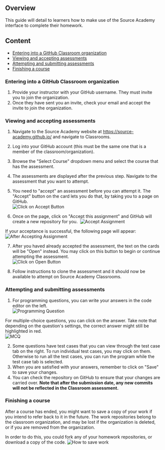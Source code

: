 ## Overview
This guide will detail to learners how to make use of the Source Academy interface to complete their homework.

## Content
- [Entering into a GitHub Classroom organization](#entering-into-a-github-classroom-organization)
- [Viewing and accepting assessments](#viewing-and-accepting-assessments)
- [Attempting and submitting assessments](#attempting-and-submitting-assessments)
- [Finishing a course](#finishing-a-course)

### Entering into a GitHub Classroom organization
1. Provide your instructor with your GitHub username. They must invite you to join the organization.
2. Once they have sent you an invite, check your email and accept the invite to join the organization.

### Viewing and accepting assessments
1. Navigate to the Source Academy website at https://source-academy.github.io/ and navigate to Classrooms.
2. Log into your GitHub account (this must be the same one that is a member of the classroom/organization).
3. Browse the "Select Course" dropdown menu and select the course that has the assessment.
4. The assessments are displayed after the previous step. Navigate to the assessment that you want to attempt.
5. You need to "accept" an assessment before you can attempt it. The "Accept" button on the card lets you do that, by taking you to a page on GitHub.\
![Click on Accept Button](https://user-images.githubusercontent.com/47176493/122347381-8ccbe880-cf7c-11eb-8d26-a333e4630827.png)

6. Once on the page, click on "Accept this assignment" and GitHub will create a new repository for you.&nbsp;
![Accept Assignment](https://user-images.githubusercontent.com/47176493/122345872-eb906280-cf7a-11eb-8291-da408058156c.png)

If your acceptance is successful, the following page will appear:\
![After Accepting Assignment](https://user-images.githubusercontent.com/47176493/122346036-1d092e00-cf7b-11eb-8fce-b92b2a77fe89.png)

7. After you haved already accepted the assessment, the text on the cards will be "Open" instead. You may click on this button to begin or continue attempting the assessment.\
![Click on Open Button](https://user-images.githubusercontent.com/47176493/122347450-9ead8b80-cf7c-11eb-8108-bca0b2532ab9.png)

8. Follow instructions to clone the assessment and it should now be available to attempt on Source Academy Classrooms.

### Attempting and submitting assessments
1. For programming questions, you can write your answers in the code editor on the left.\
![Programming Question](https://user-images.githubusercontent.com/47176493/122347797-019f2280-cf7d-11eb-864f-b37bef2569c1.png)

For multiple-choice questions, you can click on the answer. Take note that depending on the question's settings, the correct answer might still be highlighted in red.\
![MCQ](https://user-images.githubusercontent.com/47176493/122347847-0ebc1180-cf7d-11eb-91dd-8b0fc1157bb6.png)

2. Some questions have test cases that you can view through the test case tab on the right. To run individual test cases, you may click on them. Otherwise to run all the test cases, you can run the program while the test case tab is selected.
3. When you are satisfied with your answers, remember to click on "Save" to save your changes. 
4. You can check the repository on GitHub to ensure that your changes are carried over. **Note that after the submission date, any new commits will not be reflected in the Classroom assessment.**

### Finishing a course
After a course has ended, you might want to save a copy of your work if you intend to refer back to it in the future. The work repositories belong to the classroom organization, and may be lost if the organization is deleted, or if you are removed from the organization.

In order to do this, you could fork any of your homework repositories, or download a copy of the code.
![How to save work](https://user-images.githubusercontent.com/47176493/122519182-bfd9af00-d044-11eb-9942-b2c39f208dea.png)
